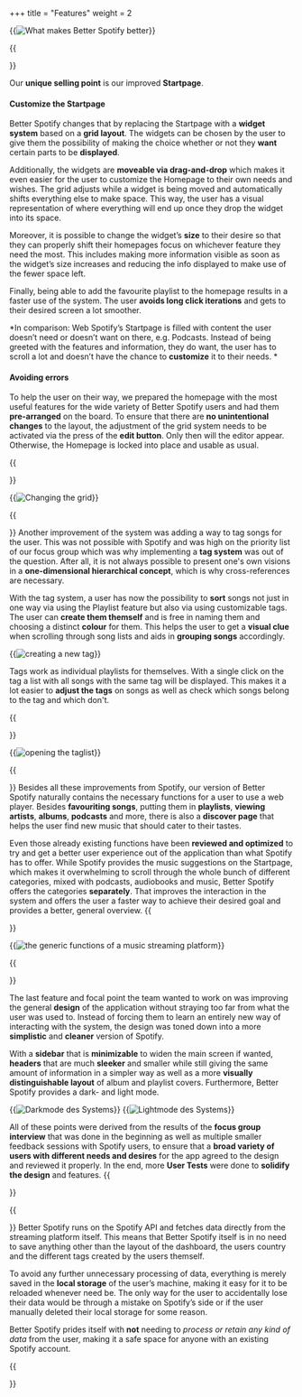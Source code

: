 +++
title = "Features"
weight = 2



{{<image src="Difference.PNG" alt="What makes Better Spotify better" >}}


{{<section title="The Startpage" >}}

Our **unique selling point** is our improved **Startpage**.



#### Customize the Startpage

Better Spotify changes that by replacing the Startpage with a **widget system** based on a **grid layout**. The widgets can be chosen by the user to give them the possibility of making the choice whether or not they **want** certain parts to be **displayed**.

Additionally, the widgets are **moveable via drag-and-drop** which makes it even easier for the user to customize the Homepage to their own needs and wishes. The grid adjusts while a widget is being moved and automatically shifts everything else to make space. This way, the user has a visual representation of where everything will end up once they drop the widget into its space. 

Moreover, it is possible to change the widget’s **size** to their desire so that they can properly shift their homepages focus on whichever feature they need the most. This includes making more information visible as soon as the widget’s size increases and reducing the info displayed to make use of the fewer space left.

Finally, being able to add the favourite playlist to the homepage results in a faster use of the system. The user **avoids long click iterations** and gets to their desired screen a lot smoother.

*In comparison: Web Spotify’s Startpage is filled with content the user doesn’t need or doesn’t want on there, e.g. Podcasts. Instead of being greeted with the features and information, they do want, the user has to scroll a lot and doesn’t have the chance to **customize** it to their needs. *


#### Avoiding errors

To help the user on their way, we prepared the homepage with the most useful features for the wide variety of Better Spotify users and had them **pre-arranged** on the board. To ensure that there are **no unintentional changes** to the layout, the adjustment of the grid system needs to be activated via the press of the **edit button**. Only then will the editor appear. Otherwise, the Homepage is locked into place and usable as usual. 


{{</section>}}

{{<image src="Startpage_Useage_new.gif" alt="Changing the grid" caption="Use of the grid" >}}



{{<section title="Tag System" >}}
Another improvement of the system was adding a way to tag songs for the user. This was not possible with Spotify and was high on the priority list of our focus group which was why implementing a **tag system** was out of the question. After all, it is not always possible to present one's own visions in a **one-dimensional hierarchical concept**, which is why cross-references are necessary.

With the tag system, a user has now the possibility to **sort** songs not just in one way via using the Playlist feature but also via using customizable tags. The user can **create them themself** and is free in naming them and choosing a distinct **colour** for them. This helps the user to get a **visual clue** when scrolling through song lists and aids in **grouping songs** accordingly. 

{{<image src="TagSystem.gif" alt="creating a new tag" caption="How to create a new tag">}}

Tags work as individual playlists for themselves. With a single click on the tag a list with all songs with the same tag will be displayed. This makes it a lot easier to **adjust the tags** on songs as well as check which songs belong to the tag and which don't. 

{{</section>}}

{{<image src="Taglist.gif" alt="opening the taglist" >}}




{{<section title="Generic streaming platform features">}}
Besides all these improvements from Spotify, our version of Better Spotify naturally contains the necessary functions for a user to use a web player. Besides **favouriting songs**, putting them in **playlists**, **viewing artists**, **albums**, **podcasts** and more, there is also a **discover page** that helps the user find new music that should cater to their tastes.

Even those already existing functions have been **reviewed and optimized** to try and get a better user experience out of the application than what Spotify has to offer. While Spotify provides the music suggestions on the Startpage, which makes it overwhelming to scroll through the whole bunch of different categories, mixed with podcasts, audiobooks and music, Better Spotify offers the categories **separately**. That improves the interaction in the system and offers the user a faster way to achieve their desired goal and provides a better, general overview.
{{</section>}}

{{<image src="Generic.gif" alt="the generic functions of a music streaming platform" >}}


{{<section title="Sleek Design">}}

The last feature and focal point the team wanted to work on was improving the general **design** of the application without straying too far from what the user was used to. Instead of forcing them to learn an entirely new way of interacting with the system, the design was toned down into a more **simplistic** and **cleaner** version of Spotify. 

With a **sidebar** that is **minimizable** to widen the main screen if wanted, **headers** that are much **sleeker** and smaller while still giving the same amount of information in a simpler way as well as a more **visually distinguishable layout** of album and playlist covers. Furthermore, Better Spotify provides a dark- and light mode.

{{<image src="Darkmode.PNG" alt="Darkmode des Systems" caption="Darkmode des Systems" >}}
{{<image src="lightmode.PNG" alt="Lightmode des Systems" caption="Lightmode des Systems" >}}


All of these points were derived from the results of the **focus group interview** that was done in the beginning as well as multiple smaller feedback sessions with Spotify users, to ensure that a **broad variety of users with different needs and desires** for the app agreed to the design and reviewed it properly. In the end, more **User Tests** were done to **solidify the design** and features.
{{</section>}}



{{<section title="Data Storage">}}
Better Spotify runs on the Spotify API and fetches data directly from the streaming platform itself. This means that Better Spotify itself is in no need to save anything other than the layout of the dashboard, the users country and the different tags created by the users themself. 

To avoid any further unnecessary processing of data, everything is merely saved in the **local storage** of the user’s machine, making it easy for it to be reloaded whenever need be. The only way for the user to accidentally lose their data would be through a mistake on Spotify’s side or if the user manually deleted their local storage for some reason.

Better Spotify prides itself with **not** needing to *process or retain any kind of data* from the user, making it a safe space for anyone with an existing Spotify account. 


{{</section>}}

